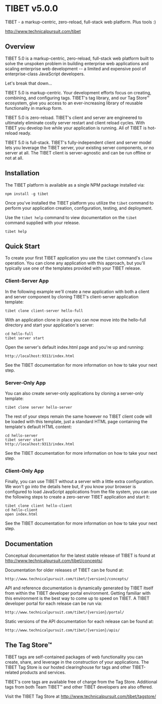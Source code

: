 TIBET v5.0.0
============

TIBET - a markup-centric, zero-reload, full-stack web platform. Plus tools :)

<http://www.technicalpursuit.com/tibet>

Overview
--------

TIBET 5.0 is a markup-centric, zero-reload, full-stack web platform built to
solve the unspoken problem in building enterprise web applications and scaling
enterprise web development -- a limited and expensive pool of enterprise-class
JavaScript developers.

Let's break that down...

TIBET 5.0 is markup-centric. Your development efforts focus on creating,
combining, and configuring tags. TIBET's tag library, and our Tag Store&trade;
ecosystem, give you access to an ever-increasing library of reusable
functionality in markup form.

TIBET 5.0 is zero-reload. TIBET's client and server are engineered to ultimately
eliminate costly server restart and client reload cycles. With TIBET you develop
live while your application is running. All of TIBET is hot-reload ready.

TIBET 5.0 is full-stack. TIBET's fully-independent client and server model lets
you leverage the TIBET server, your existing server components, or no server at
all. The TIBET client is server-agnostic and can be run offline or not at all.

Installation
------------

The TIBET platform is available as a single NPM package installed via:

    npm install -g tibet

Once you've installed the TIBET platform you utilize the `tibet` command to
perform your application creation, configuration, testing, and deployment.

Use the `tibet help` command to view documentation on the `tibet` command
supplied with your release.

    tibet help

Quick Start
-----------

To create your first TIBET application you use the `tibet` command's `clone`
operation. You can clone any application with this approach, but you'll
typically use one of the templates provided with your TIBET release.

### Client-Server App

In the following example we'll create a new application with both a client and
server component by cloning TIBET's client-server application template:

    tibet clone client-server hello-full

With an application clone in place you can now move into the hello-full
directory and start your application's server:

    cd hello-full
    tibet server start

Open the server's default index.html page and you're up and running:
    
    http://localhost:9313/index.html

See the TIBET documentation for more information on how to take your next step.

### Server-Only App

You can also create server-only applications by cloning a server-only template:

    tibet clone server hello-server

The rest of your steps remain the same however no TIBET client code will be
loaded with this template, just a standard HTML page containing the template's
default HTML content:

    cd hello-server
    tibet server start
    http://localhost:9313/index.html

See the TIBET documentation for more information on how to take your next step.

### Client-Only App

Finally, you can use TIBET without a server with a little extra configuration.
We won't go into the details here but, if you know your browser is configured
to load JavaScript applications from the file system, you can use the following
steps to create a zero-server TIBET application and start it:

    tibet clone client hello-client
    cd hello-client
    open index.html 

See the TIBET documentation for more information on how to take your next step.

Documentation
-------------

Conceptual documentation for the latest stable release of TIBET is found at
<http://www.technicalpursuit.com/tibet/concepts/>.

Documentation for older releases of TIBET can be found at:

    http://www.technicalpursuit.com/tibet/{version}/concepts/

API and reference documentation is dynamically generated by TIBET itself from
within the TIBET developer portal environment. Getting familiar with this
environment is the best way to come up to speed on TIBET. A TIBET developer
portal for each release can be run via:

    http://www.technicalpursuit.com/tibet/{version}/portal/

Static versions of the API documentation for each release can be found at:

    http://www.technicalpursuit.com/tibet/{version}/apis/

The Tag Store&trade;
--------------------

TIBET tags are self-contained packages of web functionality you can create,
share, and leverage in the construction of your applications. The TIBET Tag
Store is our hosted clearinghouse for tags and other TIBET-related products
and services.

TIBET's core tags are available free of charge from the Tag Store. Additional
tags from both Team TIBET&trade; and other TIBET developers are also offered.

Visit the TIBET Tag Store at <http://www.technicalpursuit.com/tibet/tagstore/>

